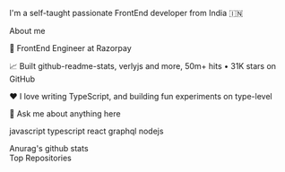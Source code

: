
I'm a self-taught passionate FrontEnd developer from India 🇮🇳

About me

💼 FrontEnd Engineer at Razorpay

📈 Built github-readme-stats, verlyjs and more, 50m+ hits • 31K stars on GitHub

❤️ I love writing TypeScript, and building fun experiments on type-level

💬 Ask me about anything here

javascript typescript react graphql nodejs

Anurag's github stats	
Top Repositories
 
